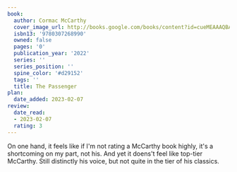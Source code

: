 ```yaml
---
book:
  author: Cormac McCarthy
  cover_image_url: http://books.google.com/books/content?id=cueMEAAAQBAJ&printsec=frontcover&img=1&zoom=1&source=gbs_api
  isbn13: '9780307268990'
  owned: false
  pages: '0'
  publication_year: '2022'
  series: ''
  series_position: ''
  spine_color: '#d29152'
  tags: ''
  title: The Passenger
plan:
  date_added: 2023-02-07
review:
  date_read:
  - 2023-02-07
  rating: 3
---
```

On one hand, it feels like if I'm not rating a McCarthy book highly, it's a shortcoming on my part, not his. And yet it doens't feel like top-tier McCarthy. Still distinctly his voice, but not quite in the tier of his classics.
